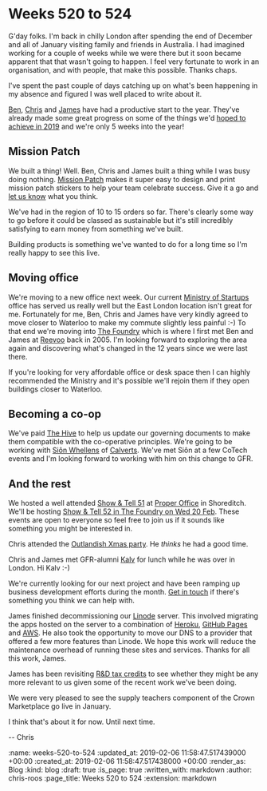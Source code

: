 Weeks 520 to 524
================

G'day folks. I'm back in chilly London after spending the end of December and all of January visiting family and friends in Australia. I had imagined working for a couple of weeks while we were there but it soon became apparent that that wasn't going to happen. I feel very fortunate to work in an organisation, and with people, that make this possible. Thanks chaps.

I've spent the past couple of days catching up on what's been happening in my absence and figured I was well placed to write about it.

[Ben][ben-griffiths], [Chris][chris-lowis] and [James][james-mead] have had a productive start to the year. They've already made some great progress on some of the things we'd [hoped to achieve in 2019][2019-goals] and we're only 5 weeks into the year!

## Mission Patch

We built a thing! Well. Ben, Chris and James built a thing while I was busy doing nothing. [Mission Patch][mission-patch] makes it super easy to design and print mission patch stickers to help your team celebrate success. Give it a go and [let us know][contact] what you think.

We've had in the region of 10 to 15 orders so far. There's clearly some way to go before it could be classed as sustainable but it's still incredibly satisfying to earn money from something we've built.

Building products is something we've wanted to do for a long time so I'm really happy to see this live.

## Moving office

We're moving to a new office next week. Our current [Ministry of Startups][mos] office has served us really well but the East London location isn't great for me. Fortunately for me, Ben, Chris and James have very kindly agreed to move closer to Waterloo to make my commute slightly less painful :-) To that end we're moving into [The Foundry][foundry] which is where I first met Ben and James at [Reevoo][reevoo] back in 2005. I'm looking forward to exploring the area again and discovering what's changed in the 12 years since we were last there.

If you're looking for very affordable office or desk space then I can highly recommended the Ministry and it's possible we'll rejoin them if they open buildings closer to Waterloo.

## Becoming a co-op

We've paid [The Hive][hive] to help us update our governing documents to make them compatible with the co-operative principles. We're going to be working with [Siôn Whellens][sion-whellans] of [Calverts][calverts]. We've met Siôn at a few CoTech events and I'm looking forward to working with him on this change to GFR.

## And the rest

We hosted a well attended [Show & Tell 51][show-and-tell-51] at [Proper Office][proper-office] in Shoreditch. We'll be hosting [Show & Tell 52 in The Foundry on Wed 20 Feb][show-and-tell-events]. These events are open to everyone so feel free to join us if it sounds like something you might be interested in.

Chris attended the [Outlandish Xmas party][outlandish-xmas]. He _thinks_ he had a good time.

Chris and James met GFR-alumni [Kalv][kalv] for lunch while he was over in London. Hi Kalv :-)

We're currently looking for our next project and have been ramping up business development efforts during the month. [Get in touch][contact] if there's something you think we can help with.

James finished decommissioning our [Linode][linode] server. This involved migrating the apps hosted on the server to a combination of [Heroku][heroku], [GitHub Pages][github-pages] and [AWS][aws]. He also took the opportunity to move our DNS to a provider that offered a few more features than Linode. We hope this work will reduce the maintenance overhead of running these sites and services. Thanks for all this work, James.

James has been revisiting [R&D tax credits][rd-tax-credits] to see whether they might be any more relevant to us given some of the recent work we've been doing.

We were very pleased to see the supply teachers component of the Crown Marketplace go live in January.

I think that's about it for now. Until next time.

-- Chris

[2019-goals]: /gfr-2018#goals
[aws]: https://aws.amazon.com/
[ben-griffiths]: /ben-griffiths
[calverts]: https://www.calverts.coop/
[chris-lowis]: /chris-lowis
[contact]: /contact
[foundry]: https://lentabusinesscentres.co.uk/serviced-office-space/southwark/
[github-pages]: https://pages.github.com/
[heroku]: https://www.heroku.com/
[hive]: https://www.uk.coop/the-hive/
[james-mead]: /james-mead
[kalv]: https://twitter.com/kalv
[linode]: https://www.linode.com/
[mission-patch]: https://mission-patch.com/
[mos]: https://ministryofstartups.com/
[outlandish-xmas]: https://twitter.com/outlandish/status/1091383593564323841
[proper-office]: https://www.properoffice.com/meeting-rooms/#bath-place
[rd-tax-credits]: https://www.gov.uk/guidance/corporation-tax-research-and-development-rd-relief
[reevoo]: https://www.reevoo.com/
[show-and-tell-51]: /show-and-tell-51
[show-and-tell-events]: /show-and-tell-events
[sion-whellans]: https://twitter.com/scumboni

:name: weeks-520-to-524
:updated_at: 2019-02-06 11:58:47.517439000 +00:00
:created_at: 2019-02-06 11:58:47.517438000 +00:00
:render_as: Blog
:kind: blog
:draft: true
:is_page: true
:written_with: markdown
:author: chris-roos
:page_title: Weeks 520 to 524
:extension: markdown
